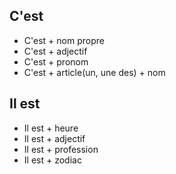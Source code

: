 ## C'est

- C'est + nom propre
- C'est + adjectif
- C'est + pronom
- C'est + article(un, une des) + nom

## Il est

- Il est + heure
- Il est + adjectif
- Il est + profession
- Il est + zodiac